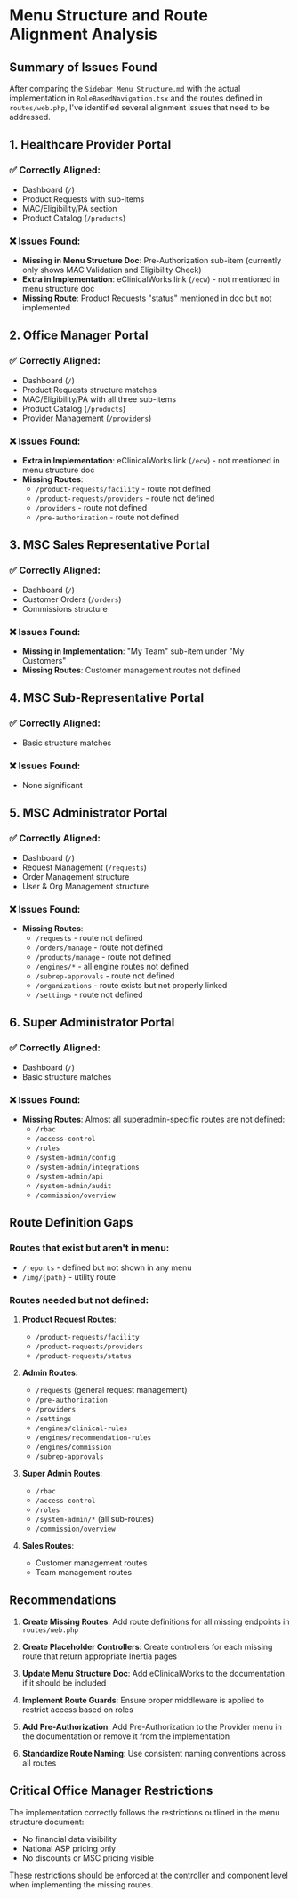 # Menu Structure and Route Alignment Analysis

## Summary of Issues Found

After comparing the `Sidebar_Menu_Structure.md` with the actual implementation in `RoleBasedNavigation.tsx` and the routes defined in `routes/web.php`, I've identified several alignment issues that need to be addressed.

## 1. Healthcare Provider Portal

### ✅ Correctly Aligned:
- Dashboard (`/`)
- Product Requests with sub-items
- MAC/Eligibility/PA section
- Product Catalog (`/products`)

### ❌ Issues Found:
- **Missing in Menu Structure Doc**: Pre-Authorization sub-item (currently only shows MAC Validation and Eligibility Check)
- **Extra in Implementation**: eClinicalWorks link (`/ecw`) - not mentioned in menu structure doc
- **Missing Route**: Product Requests "status" mentioned in doc but not implemented

## 2. Office Manager Portal

### ✅ Correctly Aligned:
- Dashboard (`/`)
- Product Requests structure matches
- MAC/Eligibility/PA with all three sub-items
- Product Catalog (`/products`)
- Provider Management (`/providers`)

### ❌ Issues Found:
- **Extra in Implementation**: eClinicalWorks link (`/ecw`) - not mentioned in menu structure doc
- **Missing Routes**: 
  - `/product-requests/facility` - route not defined
  - `/product-requests/providers` - route not defined
  - `/providers` - route not defined
  - `/pre-authorization` - route not defined

## 3. MSC Sales Representative Portal

### ✅ Correctly Aligned:
- Dashboard (`/`)
- Customer Orders (`/orders`)
- Commissions structure

### ❌ Issues Found:
- **Missing in Implementation**: "My Team" sub-item under "My Customers"
- **Missing Routes**: Customer management routes not defined

## 4. MSC Sub-Representative Portal

### ✅ Correctly Aligned:
- Basic structure matches

### ❌ Issues Found:
- None significant

## 5. MSC Administrator Portal

### ✅ Correctly Aligned:
- Dashboard (`/`)
- Request Management (`/requests`)
- Order Management structure
- User & Org Management structure

### ❌ Issues Found:
- **Missing Routes**:
  - `/requests` - route not defined
  - `/orders/manage` - route not defined
  - `/products/manage` - route not defined
  - `/engines/*` - all engine routes not defined
  - `/subrep-approvals` - route not defined
  - `/organizations` - route exists but not properly linked
  - `/settings` - route not defined

## 6. Super Administrator Portal

### ✅ Correctly Aligned:
- Dashboard (`/`)
- Basic structure matches

### ❌ Issues Found:
- **Missing Routes**: Almost all superadmin-specific routes are not defined:
  - `/rbac`
  - `/access-control`
  - `/roles`
  - `/system-admin/config`
  - `/system-admin/integrations`
  - `/system-admin/api`
  - `/system-admin/audit`
  - `/commission/overview`

## Route Definition Gaps

### Routes that exist but aren't in menu:
- `/reports` - defined but not shown in any menu
- `/img/{path}` - utility route

### Routes needed but not defined:
1. **Product Request Routes**:
   - `/product-requests/facility`
   - `/product-requests/providers`
   - `/product-requests/status`

2. **Admin Routes**:
   - `/requests` (general request management)
   - `/pre-authorization`
   - `/providers`
   - `/settings`
   - `/engines/clinical-rules`
   - `/engines/recommendation-rules`
   - `/engines/commission`
   - `/subrep-approvals`

3. **Super Admin Routes**:
   - `/rbac`
   - `/access-control`
   - `/roles`
   - `/system-admin/*` (all sub-routes)
   - `/commission/overview`

4. **Sales Routes**:
   - Customer management routes
   - Team management routes

## Recommendations

1. **Create Missing Routes**: Add route definitions for all missing endpoints in `routes/web.php`

2. **Create Placeholder Controllers**: Create controllers for each missing route that return appropriate Inertia pages

3. **Update Menu Structure Doc**: Add eClinicalWorks to the documentation if it should be included

4. **Implement Route Guards**: Ensure proper middleware is applied to restrict access based on roles

5. **Add Pre-Authorization**: Add Pre-Authorization to the Provider menu in the documentation or remove it from the implementation

6. **Standardize Route Naming**: Use consistent naming conventions across all routes

## Critical Office Manager Restrictions

The implementation correctly follows the restrictions outlined in the menu structure document:
- No financial data visibility
- National ASP pricing only
- No discounts or MSC pricing visible

These restrictions should be enforced at the controller and component level when implementing the missing routes. 
